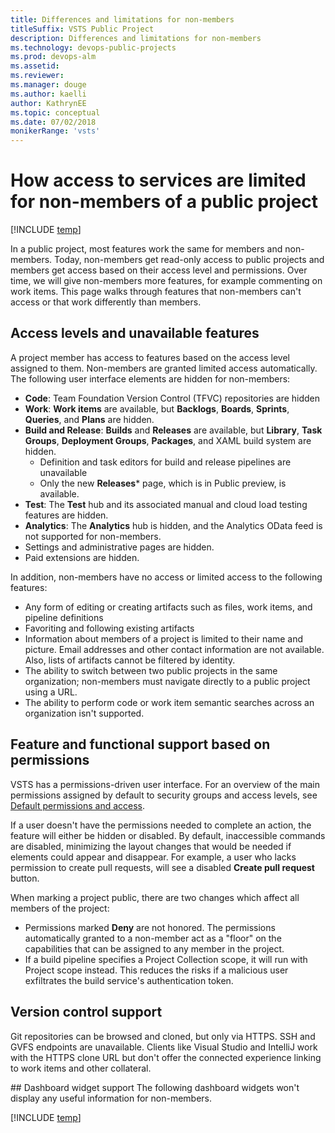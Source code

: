 ```yaml
---
title: Differences and limitations for non-members
titleSuffix: VSTS Public Project
description: Differences and limitations for non-members
ms.technology: devops-public-projects
ms.prod: devops-alm
ms.assetid: 
ms.reviewer:
ms.manager: douge
ms.author: kaelli
author: KathrynEE
ms.topic: conceptual
ms.date: 07/02/2018
monikerRange: 'vsts'
---
```



# How access to services are limited for non-members of a public project

[!INCLUDE [temp](_shared/version-public-projects.md)]  

In a public project, most features work the same for members and non-members.
Today, non-members get read-only access to public projects and members get access based on their access level and permissions. Over time, we will give non-members more features, for example commenting on work items. 
This page walks through features that non-members can't access or that work differently than members.  


## Access levels and unavailable features 

A project member has access to features based on the access level assigned to them. Non-members are granted limited access automatically. The following user interface elements are hidden for non-members: 

* **Code**: Team Foundation Version Control (TFVC) repositories are hidden 
* **Work**: **Work items** are available, but **Backlogs**, **Boards**, **Sprints**, **Queries**, and **Plans** are hidden. 
* **Build and Release**: **Builds** and **Releases** are available, but **Library**, **Task Groups**, **Deployment Groups**, **Packages**, and XAML build system are hidden.
	* Definition and task editors for build and release pipelines are unavailable  
	* Only the new **Releases*** page, which is in Public preview, is available.
* **Test**: The **Test** hub and its associated manual and cloud load testing features are hidden.
* **Analytics**: The **Analytics** hub is hidden, and the Analytics OData feed is not supported for non-members. 
* Settings and administrative pages are hidden. 
* Paid extensions are hidden.

<!--- TBD, A note should be entered here when the Free access to pipelines for Stakeholders account-level preview feature is available --> 


In addition, non-members have no access or limited access to the following features: 
* Any form of editing or creating artifacts such as files, work items, and pipeline definitions 
* Favoriting and following existing artifacts 
* Information about members of a project is limited to their name and picture. Email addresses and other contact information are not available. Also, lists of artifacts cannot be filtered by identity.
* The ability to switch between two public projects in the same organization; non-members must navigate directly to a public project using a URL. 
* The ability to perform code or work item semantic searches across an organization isn't supported. 

## Feature and functional support based on permissions 

VSTS has a permissions-driven user interface. For an overview of the main permissions assigned by default to security groups and access levels, see [Default permissions and access](../security/permissions-access.md). 

If a user doesn't have the permissions needed to complete an action, the feature will either be hidden or disabled. By default, inaccessible commands are disabled, minimizing the layout changes that would be needed if elements could appear and disappear.
For example, a user who lacks permission to create pull requests, will see a disabled  **Create pull request** button.

When marking a project public, there are two changes which affect all members of the project:
* Permissions marked **Deny** are not honored. The permissions automatically granted to a non-member act as a "floor" on the capabilities that can be assigned to any member in the project.
* If a build pipeline specifies a Project Collection scope, it will run with Project scope instead. This reduces the risks if a malicious user exfiltrates the build service's authentication token.

## Version control support 
Git repositories can be browsed and cloned, but only via HTTPS.
SSH and GVFS endpoints are unavailable. 
Clients like Visual Studio and IntelliJ work with the HTTPS clone URL but don't offer the connected experience linking to work items and other collateral.

<a id="dashboard-widget-support" /> 
## Dashboard widget support 
The following dashboard widgets won't display any useful information for non-members.

[!INCLUDE [temp](_shared/unavailable-widgets.md)]  

